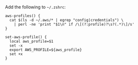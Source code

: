 Add the following to `~/.zshrc`:

```
aws-profiles() {
  cat $(ls -d ~/.aws/* | egrep "config|credentials") \
    | perl -ne 'print "$1\n" if /\[(?:profile)?\s?(.*)\]/s'
}

set-aws-profile() {
  local aws_profile=$1
  set -x
  export AWS_PROFILE=${aws_profile}
  set +x
}
```
